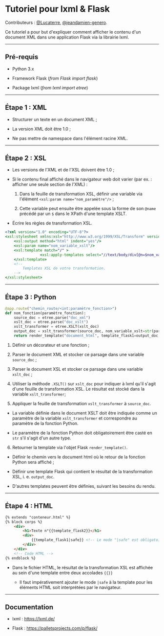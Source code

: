 # Tutoriel pour lxml & Flask

Contributeurs : [@Lucaterre](https://github.com/Lucaterre), [@jeandamien-genero](https://github.com/jeandamien-genero).

Ce tutoriel a pour but d'expliquer comment afficher le contenu d'un document XML dans une application Flask via la librairie lxml.

---

## Pré-requis

* Python 3.x

* Framework Flask (*from Flask import flask*)

* Package lxml (*from lxml import etree*)

---

## Étape 1 : XML

* Structurer un texte en un document XML ;

* La version XML doit être 1.0 ;

* Ne pas mettre de namespace dans l'élément racine XML.

---

## Étape 2 : XSL

* Les versions de l'XML et de l'XSL doivent être 1.0 ;

* Si le contenu final affiché dans le navigateur web doit varier (par ex. : afficher une seule section de l'XML) :

  1. Dans la feuille de transformation XSL, définir une variable via l'élément ```<xsl:param name="nom_paramètre"/>``` ;

  2. Cette variable peut ensuite être appelée sous la forme de son ```@name``` précédé par un ```$``` dans le XPath d'une template XSLT.

* Écrire les règles de transformation XSL.

```XSLT
<?xml version="1.0" encoding="UTF-8"?>
<xsl:stylesheet xmlns:xsl="http://www.w3.org/1999/XSL/Transform" version="1.0">
    <xsl:output method="html" indent="yes"/>
    <xsl:param name="nom_variable_xslt"/>
    <xsl:template match="/" >
                <xsl:apply-templates select="//text/body/div[@n=$nom_variable_xslt]"/>
    </xsl:template>
    <!-- 
    	Templates XSL de votre transformation.
    -->
</xsl:stylesheet>
```

---

## Étape 3 : Python

```Python
@app.route("chemin_route/<int:paramètre_fonction>")
def nom_fonction(paramètre_fonction):
	source_doc = etree.parse("doc_xml")
	xslt_doc = etree.parse("doc_xslt")
	xslt_transformer = etree.XSLT(xslt_doc)
	output_doc = xslt_transformer(source_doc, nom_variable_xslt=str(paramètre_fonction))
	return render_template("document_html", template_flask1=output_doc, template_flask2=paramètre_fonction) # Le nombre de template n'est pas limité.
```

1. Définir un décorateur et une fonction ;

2. Parser le document XML et stocker ce parsage dans une variable ```source_doc``` ;

3. Parser le document XSL et stocker ce parsage dans une variable ```xslt_doc``` ;

4. Utiliser la méthode ```.XSLT()``` sur ```xslt_doc``` pour indiquer à lxml qu'il s'agit d'une feuille de transformation XSL. Le résultat est stocké dans la variable ```xslt_transformer```;

5. Appliquer la feuille de transformation ```xslt_transformer``` à ```source_doc```.

  * La variable définie dans le document XSLT doit être indiquée comme un paramètre de la variable ```xslt_transformer``` et correspondre au paramètre de la fonction Python. 

  * Le paramètre de la fonction Python doit obligatoirement être casté en ```str``` s'il s'agit d'un autre type.

6. Retourner la template via l'objet Flask ```render_template()```.

  * Définir le chemin vers le document html où le retour de la fonction Python sera affiché ;

  * Définir une template Flask qui contient le résultat de la transformation XSL, i. e. ```output_doc```.

  * D'autres templates peuvent être définies, suivant les besoins du rendu.

---

## Étape 4 : HTML

```HTML
{% extends "conteneur.html" %}
{% block corps %}
	<div>
		<h1>Texte n°{{template_flask2}}</h1>
		<div>
			{{template_flask1|safe}} <!-- Le mode "|safe" est obligatoire -->
		</div>
	</div>
	<!-- Code HTML -->
{% endblock %}
```

* Dans le fichier HTML, le résultat de la transformation XSL est affichée au sein d'une template entre deux accolades ```{{}}```

  * Il faut impérativement ajouter le mode ```|safe``` à la template pour les éléments HTML soit interprétées par le navigateur.

---

## Documentation

* lxml : https://lxml.de/

* Flask : https://palletsprojects.com/p/flask/
